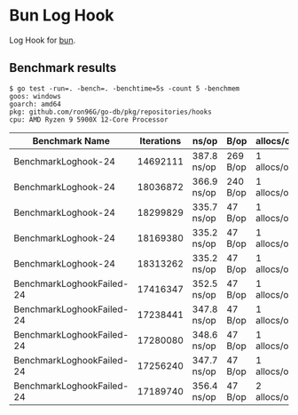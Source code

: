 # Bun Log Hook
Log Hook for [bun](https://github.com/uptrace/bun).

## Benchmark results

```
$ go test -run=. -bench=. -benchtime=5s -count 5 -benchmem
goos: windows
goarch: amd64
pkg: github.com/ron96G/go-db/pkg/repositories/hooks
cpu: AMD Ryzen 9 5900X 12-Core Processor
```
Benchmark Name|Iterations|ns/op|B/op|allocs/op
----|----|----|----|----
BenchmarkLoghook-24 | 14692111 | 387.8 ns/op | 269 B/op | 1 allocs/op
BenchmarkLoghook-24 | 18036872 | 366.9 ns/op | 240 B/op | 1 allocs/op
BenchmarkLoghook-24 | 18299829 | 335.7 ns/op | 47 B/op | 1 allocs/op
BenchmarkLoghook-24 | 18169380 | 335.2 ns/op | 47 B/op | 1 allocs/op
BenchmarkLoghook-24 | 18313262 | 335.2 ns/op | 47 B/op | 1 allocs/op
BenchmarkLoghookFailed-24 | 17416347 | 352.5 ns/op | 47 B/op | 1 allocs/op
BenchmarkLoghookFailed-24 | 17238441 | 347.8 ns/op | 47 B/op | 1 allocs/op
BenchmarkLoghookFailed-24 | 17280080 | 348.6 ns/op | 47 B/op | 1 allocs/op
BenchmarkLoghookFailed-24 | 17256240 | 347.7 ns/op | 47 B/op | 1 allocs/op
BenchmarkLoghookFailed-24 | 17189740 | 356.4 ns/op | 47 B/op | 2 allocs/op